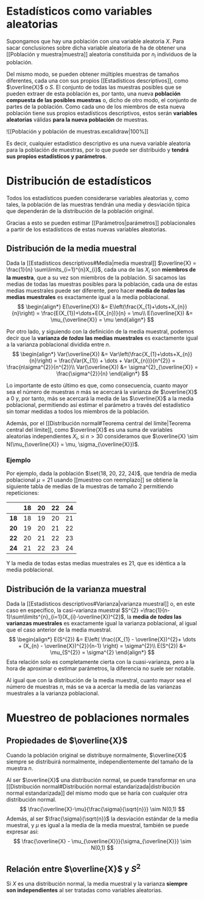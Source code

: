 
# Estadísticos como variables aleatorias

Supongamos que hay una población con una variable aleatoria $X$. Para sacar conclusiones sobre dicha variable aleatoria de ha de obtener una [[Población y muestra|muestra]] aleatoria constituida por $n_{i}$ individuos de la población.

Del mismo modo, se pueden obtener múltiples muestras de tamaños diferentes, cada una con sus propios [[Estadísticos descriptivos]], como $\overline{X}$ o $S$. El conjunto de todas las muestras posibles que se pueden extraer de esta población es, por tanto, una nueva **población compuesta de las posibles muestras** o, dicho de otro modo, el conjunto de partes de la población. Como cada uno de los miembros de esta nueva población tiene sus propios estadísticos descriptivos, estos serán **variables aleatorias** válidas **para la nueva población** de muestras.

![[Población y población de muestras.excalidraw|100%]]

Es decir, cualquier estadístico descriptivo es una nueva variable aleatoria para la población de muestras, por lo que puede ser distribuido y **tendrá sus propios estadísticos y parámetros**.

# Distribución de estadísticos

Todos los estadísticos pueden considerarse variables aleatorias y, como tales, la población de las muestras tendrán una media y desviación típica que dependerán de la distribución de la población original.

Gracias a esto se pueden estimar [[Parámetros|parámetros]] poblacionales a partir de los estadísticos de estas nuevas variables aleatorias.

## Distribución de la media muestral

Dada la [[Estadísticos descriptivos#Media|media muestral]] $\overline{X} = \frac{1}{n} \sum\limits_{i=1}^{n}X_{i}$, cada una de las $X_{i}$ son **miembros de la muestra**, que a su vez son miembros de la población. Si sacamos las medias de todas las muestras posibles para la población, cada una de estas medias muestrales puede ser diferente, pero hacer **media de *todas* las medias muestrales** es exactamente igual a la media poblacional.
$$
\begin{align*}
E(\overline{X}) &= E\left(\frac{X_{1}+\dots+X_{n}}{n}\right) = \frac{E(X_{1})+\dots+E(X_{n})}{n} = \mu\\
E(\overline{X}) &= \mu_{\overline{X}} = \mu
\end{align*}
$$

Por otro lado, y siguiendo con la definición de la media muestral, podemos decir que la **varianza de *todas* las medias muestrales** es exactamente igual a la varianza poblacional dividida entre $n$.
$$
\begin{align*}
Var(\overline{X}) &= Var\left(\frac{X_{1}+\dots+X_{n}}{n}\right) = \frac{Var(X_{1}) + \dots + Var(X_{n})}{n^{2}} = \frac{n\sigma^{2}}{n^{2}}\\
Var(\overline{X}) &= \sigma^{2}_{\overline{X}} = \frac{\sigma^{2}}{n}
\end{align*}
$$

Lo importante de esto último es que, como consecuencia, cuanto mayor sea el número de muestras $n$ más se acercará la varianza de $\overline{X}$ a 0 y, por tanto, más se acercará la media de las $\overline{X}$ a la media poblacional, permitiendo así estimar el parámetro a través del estadístico sin tomar medidas a todos los miembros de la población.

Además, por el [[Distribución normal#Teorema central del límite|Teorema central del límite]], como $\overline{X}$ es una suma de variables aleatorias independientes $X_{i}$, si $n > 30$ consideramos que $\overline{X} \sim N(\mu_{\overline{X}} = \mu, \sigma_{\overline{X}})$.

### Ejemplo

Por ejemplo, dada la población $\set{18, 20, 22, 24}$, que tendría de media poblacional $\mu = 21$ usando [[muestreo con reemplazo]] se obtiene la siguiente tabla de medias de la muestras de tamaño 2 permitiendo repeticiones:

|        | 18  | 20  | 22  | 24  |
| ------ | --- | --- | --- | --- |
| **18** | 18  | 19  | 20  | 21  |
| **20** | 19  | 20  | 21  | 22  |
| **22** | 20  | 21  | 22  | 23  |
| **24** | 21  | 22  | 23  | 24  |

Y la media de todas estas medias muestrales es 21, que es idéntica a la media poblacional.




## Distribución de la varianza muestral

Dada la [[Estadísticos descriptivos#Varianza|varianza muestral]] o, en este caso en específico, la casi-varianza muestral $S^{2} =\frac{1}{n-1}\sum\limits^{n}_{i=1}(X_{i}-\overline{X})^{2}$, la **media de *todas* las varianzas muestrales** es exactamente igual la varianza poblacional, al igual que el caso anterior de la media muestral.
$$
\begin{align*}
E(S^{2}) &= E\left( \frac{(X_{1} - \overline{X})^{2}+ \dots + (X_{n} - \overline{X})^{2}}{n-1} \right) = \sigma^{2}\\
E(S^{2}) &= \mu_{S^{2}} = \sigma^{2}
\end{align*}
$$
Esta relación solo es completamente cierta con la cuasi-varianza, pero a la hora de aproximar o estimar parámetros, la diferencia no suele ser notable.

Al igual que con la distribución de la media muestral, cuanto mayor sea el número de muestras $n$, más se va a acercar la media de las varianzas muestrales a la varianza poblacional.

# Muestreo de poblaciones normales

## Propiedades de $\overline{X}$
Cuando la población original se distribuye normalmente, $\overline{X}$ siempre se distribuirá normalmente, independientemente del tamaño de la muestra $n$.

Al ser $\overline{X}$ una distribución normal, se puede transformar en una [[Distribución normal#Distribución normal estandarizada|distribución normal estandarizada]] del mismo modo que se haría con cualquier otra distribución normal.
$$
\frac{\overline{X}-\mu}{\frac{\sigma}{\sqrt{n}}} \sim N(0,1)
$$
Además, al ser $\frac{\sigma}{\sqrt{n}}$ la desviación estándar de la media muestral, y $\mu$ es igual a la media de la media muestral, también se puede expresar así:
$$
\frac{\overline{X} - \mu_{\overline{X}}}{\sigma_{\overline{X}}} \sim N(0,1)
$$

## Relación entre $\overline{X}$ y $S^2$

Si $X$ es una distribución normal, la media muestral y la varianza **siempre son independientes** al ser tratadas como variables aleatorias.